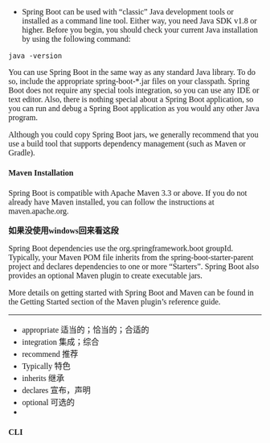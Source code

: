 <font face="SimSun" size=3>

- Spring Boot can be used with “classic” Java development tools or installed as a command line tool. Either way, you need Java SDK v1.8 or higher. Before you begin, you should check your current Java installation by using the following command:

~~~
java -version
~~~

You can use Spring Boot in the same way as any standard Java library. To do so, include the appropriate spring-boot-*.jar files on your classpath. Spring Boot does not require any special tools integration, so you can use any IDE or text editor. Also, there is nothing special about a Spring Boot application, so you can run and debug a Spring Boot application as you would any other Java program.

Although you could copy Spring Boot jars, we generally recommend that you use a build tool that supports dependency management (such as Maven or Gradle).

#### Maven Installation

Spring Boot is compatible with Apache Maven 3.3 or above. If you do not already have Maven installed, you can follow the instructions at maven.apache.org.

**如果没使用windows回来看这段**

Spring Boot dependencies use the org.springframework.boot groupId. Typically, your Maven POM file inherits from the spring-boot-starter-parent project and declares dependencies to one or more “Starters”. Spring Boot also provides an optional Maven plugin to create executable jars.

More details on getting started with Spring Boot and Maven can be found in the Getting Started section of the Maven plugin’s reference guide.

---

- appropriate 适当的；恰当的；合适的
- integration 集成；综合
- recommend 推荐
- Typically 特色
- inherits 继承
- declares 宣布，声明
- optional 可选的
- 

#### CLI

</font>